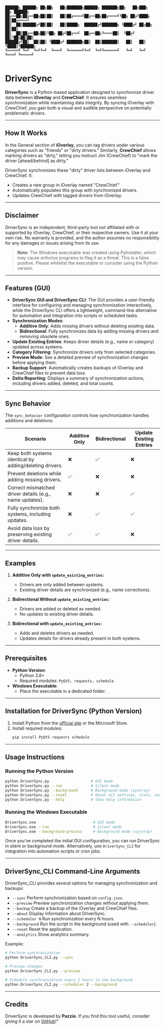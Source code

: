 
```
██████╗ ██████╗ ██╗██╗   ██╗███████╗██████╗ ███████╗██╗   ██╗███╗   ██╗ ██████╗
██╔══██╗██╔══██╗██║██║   ██║██╔════╝██╔══██╗██╔════╝╚██╗ ██╔╝████╗  ██║██╔════╝
██║  ██║██████╔╝██║██║   ██║█████╗  ██████╔╝███████╗ ╚████╔╝ ██╔██╗ ██║██║     
██║  ██║██╔══██╗██║╚██╗ ██╔╝██╔══╝  ██╔══██╗╚════██║  ╚██╔╝  ██║╚██╗██║██║     
██████╔╝██║  ██║██║ ╚████╔╝ ███████╗██║  ██║███████║   ██║   ██║ ╚████║╚██████╗
╚═════╝ ╚═╝  ╚═╝╚═╝  ╚═══╝  ╚══════╝╚═╝  ╚═╝╚══════╝   ╚═╝   ╚═╝  ╚═══╝ ╚═════╝
                                                                                                                                                                                                          
```  

# DriverSync

**DriverSync** is a Python-based application designed to synchronize driver data between **iOverlay** and **CrewChief**. It ensures seamless synchronization while maintaining data integrity. By syncing iOverlay with CrewChief, you gain both a visual and audible perspective on potentially problematic drivers.

---

## **How It Works**

In the General section of **iOverlay**, you can tag drivers under various categories such as "friends" or "dirty drivers." Similarly, **CrewChief** allows marking drivers as "dirty," letting you instruct Jim (CrewChief) to "mark the driver [ahead/behind] as dirty."

DriverSync synchronizes these "dirty" driver lists between iOverlay and CrewChief. It:
- Creates a new group in iOverlay named "CrewChief."
- Automatically populates this group with synchronized drivers.
- Updates CrewChief with tagged drivers from iOverlay.

---

## **Disclaimer**

DriverSync is an independent, third-party tool not affiliated with or supported by iOverlay, CrewChief, or their respective owners. Use it at your own risk. No warranty is provided, and the author assumes no responsibility for any damages or issues arising from its use.

> **Note**: The Windows executable was created using PyInstaller, which may cause antivirus programs to flag it as a threat. This is a false positive. Please whitelist the executable or consider using the Python version.

---

## **Features (GUI)** 
- **DriverSync GUI and DriverSync CLI**: The GUI provides a user-friendly interface for configuring and managing synchronization interactively, while the DriverSync CLI offers a lightweight, command-line alternative for automation and integration into scripts or scheduled tasks.
- **Synchronization Modes**:
  - **Additive Only**: Adds missing drivers without deleting existing data.
  - **Bidirectional**: Fully synchronizes data by adding missing drivers and removing obsolete ones.
- **Update Existing Entries**: Keeps driver details (e.g., name or category) updated across systems.
- **Category Filtering**: Synchronize drivers only from selected categories.
- **Preview Mode**: See a detailed preview of synchronization changes before applying them.
- **Backup Support**: Automatically creates backups of iOverlay and CrewChief files to prevent data loss.
- **Delta Reporting**: Displays a summary of synchronization actions, including drivers added, deleted, and total counts.

---

## **Sync Behavior**

The `sync_behavior` configuration controls how synchronization handles additions and deletions:

| **Scenario**                                          | **Additive Only** | **Bidirectional** | **Update Existing Entries** |
|-------------------------------------------------------|--------------------|--------------------|-----------------------------|
| Keep both systems identical by adding/deleting drivers. | ❌                 | ✅                 | ❌                          |
| Prevent deletions while adding missing drivers.        | ✅                 | ❌                 | ❌                          |
| Correct mismatched driver details (e.g., name updates).| ❌                 | ❌                 | ✅                          |
| Fully synchronize both systems, including updates.     | ❌                 | ✅                 | ✅                          |
| Avoid data loss by preserving existing driver details. | ✅                 | ✅                 | ❌                          |

---

## **Examples**
1. **Additive Only with `update_existing_entries`:**
   - Drivers are only added between systems.
   - Existing driver details are synchronized (e.g., name corrections).

2. **Bidirectional Without `update_existing_entries`:**
   - Drivers are added or deleted as needed.
   - No updates to existing driver details.

3. **Bidirectional with `update_existing_entries`:**
   - Adds and deletes drivers as needed.
   - Updates details for drivers already present in both systems.

---

## **Prerequisites**
- **Python Version**:
  - Python 3.8+
  - Required modules: `PyQt5, requests, schedule`
- **Windows Executable**:
  - Place the executable in a dedicated folder.

---

## **Installation for DriverSync (Python Version)**

1. Install Python from the [official site](http://www.python.org/downloads) or the Microsoft Store.
2. Install required modules:
   ```bash
   pip install PyQt5 requests schedule
   ```

---

## **Usage Instructions**

### Running the Python Version
```bash
python DriverSync.py                   # GUI mode
python DriverSync.py --run             # Silent mode
python DriverSync.py --background      # Background mode (systray)
python DriverSync.py --reset           # Reset all settings, stats, and logs
python DriverSync.py --help            # Show help information
```

### Running the Windows Executable
```bash
DriverSync.exe                          # GUI mode
DriverSync.exe --run                    # Silent mode
DriverSync.exe --background-process     # Background mode (systray)
```

Once you’ve completed the initial GUI configuration, you can run DriverSync in silent or background mode. Alternatively, use `DriverSync_CLI` for integration into automation scripts or cron jobs.

---

## **DriverSync_CLI Command-Line Arguments**

DriverSync_CLI provides several options for managing synchronization and backups:
- `--sync`          Perform synchronization based on `config.json`.
- `--preview`       Preview synchronization changes without applying them.
- `--backup`        Create a backup of the iOverlay and CrewChief files.
- `--about`         Display information about DriverSync.
- `--scheduler N`   Run synchronization every N hours.
- `--background`    Run the script in the background (used with `--scheduler`).
- `--reset`         Reset the application.
- `--analytics`     Show analytics summary.

Example:
```bash
# Perform synchronization
python DriverSync_CLI.py --sync

# Preview changes
python DriverSync_CLI.py --preview

# Schedule synchronization every 2 hours in the background
python DriverSync_CLI.py --scheduler 2 --background
```

---

## **Credits**

DriverSync is developed by **Pazzie**. If you find this tool useful, consider giving it a star on [GitHub](https://github.com/cenodude/DriverSync)!"
